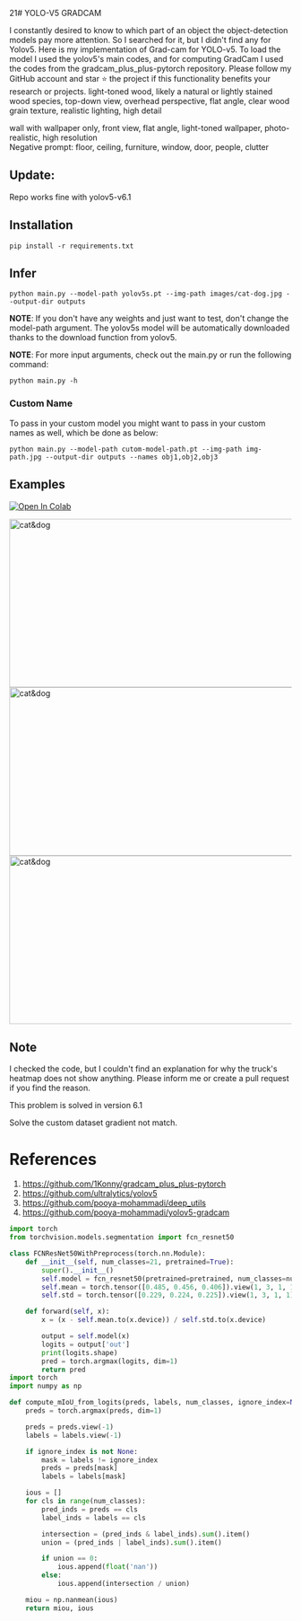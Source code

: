 21# YOLO-V5 GRADCAM

I constantly desired to know to which part of an object the object-detection models pay more attention. So I searched for it, but I didn't find any for Yolov5.
Here is my implementation of Grad-cam for YOLO-v5. To load the model I used the yolov5's main codes, and for computing GradCam I used the codes from the gradcam_plus_plus-pytorch repository.
Please follow my GitHub account and star ⭐ the project if this functionality benefits your research or projects.
light-toned wood, likely a natural or lightly stained wood species, top-down view, overhead perspective, flat angle, clear wood grain texture, realistic lighting, high detail


wall with wallpaper only, front view, flat angle, light-toned wallpaper, photo-realistic, high resolution  
Negative prompt: floor, ceiling, furniture, window, door, people, clutter

## Update:
Repo works fine with yolov5-v6.1


## Installation
`pip install -r requirements.txt`

## Infer
`python main.py --model-path yolov5s.pt --img-path images/cat-dog.jpg --output-dir outputs`

**NOTE**: If you don't have any weights and just want to test, don't change the model-path argument. The yolov5s model will be automatically downloaded thanks to the download function from yolov5. 

**NOTE**: For more input arguments, check out the main.py or run the following command:

```python main.py -h```

### Custom Name
To pass in your custom model you might want to pass in your custom names as well, which be done as below:
```
python main.py --model-path cutom-model-path.pt --img-path img-path.jpg --output-dir outputs --names obj1,obj2,obj3 
```
## Examples
[![Open In Colab](https://colab.research.google.com/assets/colab-badge.svg)](https://colab.research.google.com/github/pooya-mohammadi/yolov5-gradcam/blob/master/main.ipynb)

<img src="https://raw.githubusercontent.com/pooya-mohammadi/yolov5-gradcam/master/outputs/eagle-res.jpg" alt="cat&dog" height="300" width="1200">
<img src="https://raw.githubusercontent.com/pooya-mohammadi/yolov5-gradcam/master/outputs/cat-dog-res.jpg" alt="cat&dog" height="300" width="1200">
<img src="https://raw.githubusercontent.com/pooya-mohammadi/yolov5-gradcam/master/outputs/dog-res.jpg" alt="cat&dog" height="300" width="1200">

## Note
I checked the code, but I couldn't find an explanation for why the truck's heatmap does not show anything. Please inform me or create a pull request if you find the reason.

This problem is solved in version 6.1

Solve the custom dataset gradient not match.

# References
1. https://github.com/1Konny/gradcam_plus_plus-pytorch
2. https://github.com/ultralytics/yolov5
3. https://github.com/pooya-mohammadi/deep_utils
4. https://github.com/pooya-mohammadi/yolov5-gradcam




```python
import torch
from torchvision.models.segmentation import fcn_resnet50

class FCNResNet50WithPreprocess(torch.nn.Module):
    def __init__(self, num_classes=21, pretrained=True):
        super().__init__()
        self.model = fcn_resnet50(pretrained=pretrained, num_classes=num_classes)
        self.mean = torch.tensor([0.485, 0.456, 0.406]).view(1, 3, 1, 1)
        self.std = torch.tensor([0.229, 0.224, 0.225]).view(1, 3, 1, 1)

    def forward(self, x):
        x = (x - self.mean.to(x.device)) / self.std.to(x.device)

        output = self.model(x) 
        logits = output['out'] 
        print(logits.shape)
        pred = torch.argmax(logits, dim=1)  
        return pred
import torch
import numpy as np

def compute_mIoU_from_logits(preds, labels, num_classes, ignore_index=None):
    preds = torch.argmax(preds, dim=1)

    preds = preds.view(-1)
    labels = labels.view(-1)

    if ignore_index is not None:
        mask = labels != ignore_index
        preds = preds[mask]
        labels = labels[mask]

    ious = []
    for cls in range(num_classes):
        pred_inds = preds == cls
        label_inds = labels == cls

        intersection = (pred_inds & label_inds).sum().item()
        union = (pred_inds | label_inds).sum().item()

        if union == 0:
            ious.append(float('nan'))  
        else:
            ious.append(intersection / union)

    miou = np.nanmean(ious)
    return miou, ious

